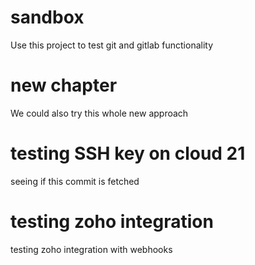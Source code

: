 # sandbox

Use this project to test git and gitlab functionality

# new chapter
We could also try this whole new approach

# testing SSH key on cloud 21
seeing if this commit is fetched

# testing zoho integration
testing zoho integration with webhooks
